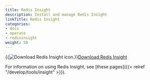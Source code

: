 ```yaml
---
title: Redis Insight
description: Install and manage Redis Insight
linkTitle: Redis Insight
categories:
- docs
- operate
- redisinsight
weight: 50
---
```


{{<image filename="images/redisinsight-download.svg" alt="Download Redis Insight icon.">}}[Download Redis Insight](https://redis.io/downloads/#:~:text=Redis-,Insight,-Download%20a%20powerful)

For information on using Redis Insight, see [these pages]({{< relref "/develop/tools/insight" >}}).

